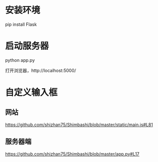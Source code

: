 # 安装环境

pip install Flask

# 启动服务器

python app.py

打开浏览器，http://localhost:5000/

# 自定义输入框

## 网站

https://github.com/shizhan75/Shimbashi/blob/master/static/main.js#L81

## 服务器端

https://github.com/shizhan75/Shimbashi/blob/master/app.py#L17